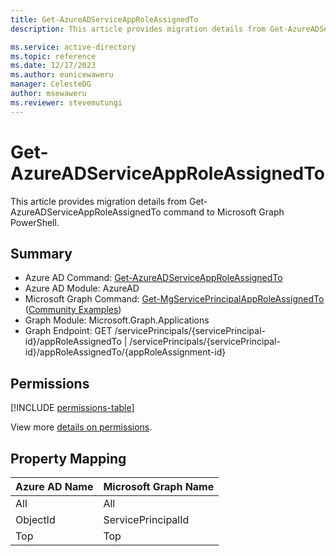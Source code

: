 ```yaml
---
title: Get-AzureADServiceAppRoleAssignedTo
description: This article provides migration details from Get-AzureADServiceAppRoleAssignedTo command to Microsoft Graph PowerShell.

ms.service: active-directory
ms.topic: reference
ms.date: 12/17/2023
ms.author: eunicewaweru
manager: CelesteDG
author: msewaweru
ms.reviewer: stevemutungi
---
```


# Get-AzureADServiceAppRoleAssignedTo

This article provides migration details from Get-AzureADServiceAppRoleAssignedTo command to Microsoft Graph PowerShell.

## Summary

+ Azure AD Command: [Get-AzureADServiceAppRoleAssignedTo](/powershell/module/azuread/get-azureadserviceapproleassignedto)
+ Azure AD Module: AzureAD
+ Microsoft Graph Command: [Get-MgServicePrincipalAppRoleAssignedTo](/powershell/module/microsoft.graph.applications/get-mgserviceprincipalapproleassignedto) ([Community Examples](https://github.com/orgs/msgraph/discussions?discussions_q=Get-MgServicePrincipalAppRoleAssignedTo))
+ Graph Module: Microsoft.Graph.Applications
+ Graph Endpoint:  GET /servicePrincipals/{servicePrincipal-id}/appRoleAssignedTo | /servicePrincipals/{servicePrincipal-id}/appRoleAssignedTo/{appRoleAssignment-id}

## Permissions

[!INCLUDE [permissions-table](~/graphref/api-reference/v1.0/includes/permissions/serviceprincipal-list-approleassignedto-permissions.md)]

View more [details on permissions](/graph/api/serviceprincipal-list-approleassignedto#permissions).

## Property Mapping

|Azure AD Name|Microsoft Graph Name|
|---|---|
|All|All|
|ObjectId|ServicePrincipalId|
|Top|Top|